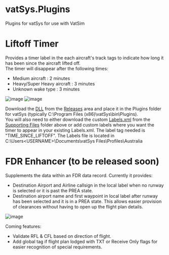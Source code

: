 # vatSys.Plugins
Plugins for vatSys for use with VatSim

# Liftoff Timer
Provides a timer label in the each aircraft's track tags to indicate how long it has been since the aircraft lifted off.  
The timer will disappear after the following times:
- Medium aircraft : 2 minutes
- Heavy/Super Heavy aircraft : 3 minutes
- Unknown wake type : 3 minutes

![image](https://user-images.githubusercontent.com/35731217/154901022-4e9aab5f-b8c5-48d2-8357-1ae64a8e3642.png)   ![image](https://user-images.githubusercontent.com/35731217/154906458-038fcd71-69fb-4abc-b5b4-4a5360fdf834.png)


Download the [DLL](https://github.com/JstnMrshll/vatSys.Plugins/releases/download/v2020.2.21.0/vatSys.Plugins.LiftoffTimer.dll) from the [Releases](https://github.com/JstnMrshll/vatSys.Plugins/releases) area and place it in the Plugins folder for vatSys (typically C:\Program Files (x86)\vatSys\bin\Plugins).  
You will also need to either download the custom [Labels.xml](https://github.com/JstnMrshll/vatSys.Plugins/blob/master/Supporting%20Files/Labels.xml) from the [Supporting Files](https://github.com/JstnMrshll/vatSys.Plugins/tree/master/Supporting%20Files) folder above or add custom labels where you want the timer to appear in your existing Labels.xml. The label tag needed is "TIME_SINCE_LIFTOFF". The Labels file is located in C:\Users\<USERNAME>\Documents\vatSys Files\Profiles\Australia

# FDR Enhancer (to be released soon)
Supplements the data within an FDR data record. Currently it provides:
- Destination Airport and Airline callsign in the local label when no runway is selected or it is past the PREA state.
- Destination airport name and first waypoint in local label after runway has been selected and it is in a PREA state. This allows easier provision of clearances without having to open up the flight plan details.

![image](https://user-images.githubusercontent.com/35731217/154904387-31c59b29-863c-4bd3-a04e-f3a1a2245323.png)

Coming features:
- Validate RFL & CFL based on direction of flight.
- Add global tag if flight plan lodged with TXT or Receive Only flags for easier recognition of special requirements.

